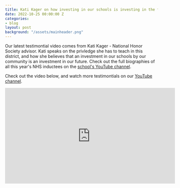 ```yaml
---
title: Kati Kager on how investing in our schools is investing in the future
date: 2022-10-25 00:00:00 Z
categories:
- blog
layout: post
background: "/assets/mainheader.png"
---
```


Our latest testimontial video comes from Kati Kager - National Honor Society advisor. Kati speaks on the privledge she has to teach in this district, and how she believes that an investment in our schools by our community is an investment in our future. Check out the full biographies of all this year's NHS inductees on the [school's YouTube channel](https://youtu.be/xUISILxeswU).

Check out the video below, and watch more testimontials on our [YouTube channel](https://youtube.com/playlist?list=PLw3SLzv82EP5vuMuLunDiSaYjV7s94c1i).

<iframe width="560" height="315" src="https://www.youtube.com/embed/sMXc9Jgm3Ds" title="YouTube video player" frameborder="0" allow="accelerometer; autoplay; clipboard-write; encrypted-media; gyroscope; picture-in-picture" allowfullscreen></iframe>
